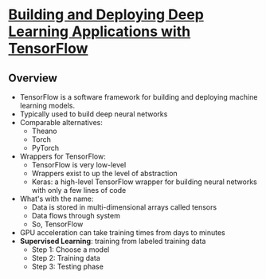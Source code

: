 # [Building and Deploying Deep Learning Applications with TensorFlow](https://www.lynda.com/Google-TensorFlow-tutorials/Building-Deploying-Applications-TensorFlow/601800-2.html)

## Overview

+ TensorFlow is a software framework for building and deploying machine learning models.
+ Typically used to build deep neural networks
+ Comparable alternatives:
  + Theano
  + Torch
  + PyTorch
+ Wrappers for TensorFlow:
  + TensorFlow is very low-level
  + Wrappers exist to up the level of abstraction
  + Keras: a high-level TensorFlow wrapper for building neural networks with only a few lines of code
+ What's with the name:
  + Data is stored in multi-dimensional arrays called tensors
  + Data flows through system
  + So, TensorFlow
+ GPU acceleration can take training times from days to minutes
+ __Supervised Learning__: training from labeled training data
  + Step 1: Choose a model
  + Step 2: Training data
  + Step 3: Testing phase

